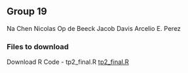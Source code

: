 ## Group 19

Na Chen 
Nicolas Op de Beeck 
Jacob Davis 
Arcelio E. Perez

### Files to download

Download R Code - tp2_final.R 
<a href="source/tp2_final.R">tp2_final.R</a>
 
